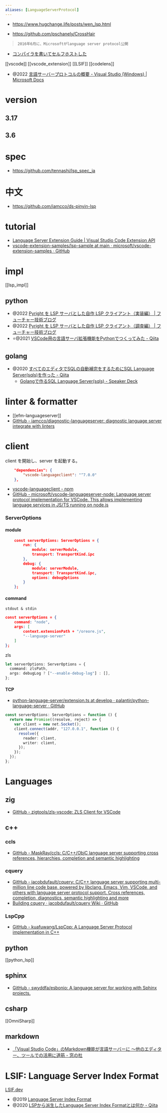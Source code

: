 ```yaml
---
aliases: [LanguageServerProtocol]
---
```


- https://www.hugchange.life/posts/wen_lsp.html

- https://github.com/pschanely/CrossHair

> `2016年6月に、Microsoftがlanguage server protocol公開`

- [コンパイラを書いてセルフホストした](https://zenn.dev/myuon/articles/76047d5d575346)

[[vscode]]
[[vscode_extension]]
[[LSIF]]
[[codelens]]

- @2022 [言語サーバープロトコルの概要 - Visual Studio (Windows) | Microsoft Docs](https://docs.microsoft.com/ja-jp/visualstudio/extensibility/language-server-protocol?view=vs-2022)

# version

## 3.17

## 3.6

# spec

- https://github.com/tennashi/lsp_spec_ja

# 中文

- https://github.com/iamcco/ds-pinyin-lsp

# tutorial

- [Language Server Extension Guide | Visual Studio Code Extension API](https://code.visualstudio.com/api/language-extensions/language-server-extension-guide)
- [vscode-extension-samples/lsp-sample at main · microsoft/vscode-extension-samples · GitHub](https://github.com/microsoft/vscode-extension-samples/tree/main/lsp-sample)

# impl

[[lsp_impl]]

## python

- @2022 [Pyright を LSP サーバとした自作 LSP クライアント（実装編） | フューチャー技術ブログ](https://future-architect.github.io/articles/20220303a/)
- @2022 [Pyright を LSP サーバとした自作 LSP クライアント（調査編） | フューチャー技術ブログ](https://future-architect.github.io/articles/20220302a/)
- ⭐@2021 [VSCode用の言語サーバ拡張機能をPythonでつくってみた - Qiita](https://qiita.com/www-tacos/items/23e63c4572c9f52b9825)

## golang

- @2020 [すべてのエディタでSQLの自動補完をするためにSQL Language Server(sqls)を作った - Qiita](https://qiita.com/lighttiger2505/items/5782debc59ae163a4d81)
  - [Golangで作るSQL Language Server(sqls) - Speaker Deck](https://speakerdeck.com/lighttiger2505/golangdezuo-rusql-language-server-sqls)

# linter & formatter

- [[efm-languageserver]]
- [GitHub - iamcco/diagnostic-languageserver: diagnostic language server integrate with linters](https://github.com/iamcco/diagnostic-languageserver)

# client

client を開始し、server を起動する。

```json
	"dependencies": {
		"vscode-languageclient": "^7.0.0"
	},
```

- [vscode-languageclient - npm](https://www.npmjs.com/package/vscode-languageclient)
- [GitHub - microsoft/vscode-languageserver-node: Language server protocol implementation for VSCode. This allows implementing language services in JS/TS running on node.js](https://github.com/microsoft/vscode-languageserver-node)

### ServerOptions

#### module

```json
	const serverOptions: ServerOptions = {
		run: {
			module: serverModule,
			transport: TransportKind.ipc
		},
		debug: {
			module: serverModule,
			transport: TransportKind.ipc,
			options: debugOptions
		}
	};
```

#### command

`stdout & stdin`

```json
const serverOptions = {
	command: "node",
	args: [
		context.extensionPath + "/oreore.js",
		"--language-server"
	]
};
```

zls

```ts
let serverOptions: ServerOptions = {
  command: zlsPath,
  args: debugLog ? ["--enable-debug-log"] : [],
};
```

#### TCP

- [python-language-server/extension.ts at develop · palantir/python-language-server · GitHub](https://github.com/palantir/python-language-server/blob/develop/vscode-client/src/extension.ts#L27)

```ts
const serverOptions: ServerOptions = function () {
  return new Promise((resolve, reject) => {
    var client = new net.Socket();
    client.connect(addr, "127.0.0.1", function () {
      resolve({
        reader: client,
        writer: client,
      });
    });
  });
};
```

# Languages

## zig

- [GitHub - zigtools/zls-vscode: ZLS Client for VSCode](https://github.com/zigtools/zls-vscode)

## c++

### ccls

- [GitHub - MaskRay/ccls: C/C++/ObjC language server supporting cross references, hierarchies, completion and semantic highlighting](https://github.com/MaskRay/ccls)

### cquery

- [GitHub - jacobdufault/cquery: C/C++ language server supporting multi-million line code base, powered by libclang. Emacs, Vim, VSCode, and others with language server protocol support. Cross references, completion, diagnostics, semantic highlighting and more](https://github.com/cquery-project/cquery)
- [Building cquery · jacobdufault/cquery Wiki · GitHub](https://github.com/cquery-project/cquery/wiki/Building-cquery)

### LspCpp

- [GitHub - kuafuwang/LspCpp: A Language Server Protocol implementation in C++](https://github.com/kuafuwang/LspCpp)

## python

[[python_lsp]]

## sphinx

- [GitHub - swyddfa/esbonio: A language server for working with Sphinx projects.](https://github.com/swyddfa/esbonio)

## csharp

[[OmniSharp]]

## markdown

- [「Visual Studio Code」のMarkdown機能が言語サーバーに ～他のエディター、ツールでの活用に道筋 - 窓の杜](https://forest.watch.impress.co.jp/docs/news/1432780.html)

# LSIF: Language Server Index Format

[LSIF.dev](https://lsif.dev/)

- @2019 [Language Server Index Format](https://code.visualstudio.com/blogs/2019/02/19/lsif)
- @2020 [LSPから派生したLanguage Server Index Formatとは何か - Qiita](https://qiita.com/nakario/items/2a73065a1bc1540c1f00)
